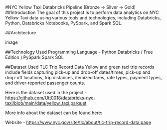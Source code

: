 #NYC Yellow Taxi Databricks Pipeline (Bronze → Silver → Gold)
##Introduction
The goal of this project is to perform data analytics on NYC Yellow Taxi data using various tools and technologies, including Databricks, Python, Databricks Notebooks, PySpark, and Spark SQL.

##Architecture

image

##Technology Used
Programming Language - Python
Databricks ( Free Edition )
PySpark
Spark SQL

##Dataset Used
TLC Trip Record Data Yellow and green taxi trip records include fields capturing pick-up and drop-off dates/times, pick-up and drop-off locations, trip distances, itemized fares, rate types, payment types, and driver-reported passenger counts.

Here is the dataset used in the project - https://github.com/Utt0018/databricks-nyc-taxi/blob/main/data/yellow_taxi.parquet

More info about the dataset can be found here: 

Website - https://www.nyc.gov/site/tlc/about/tlc-trip-record-data.page
